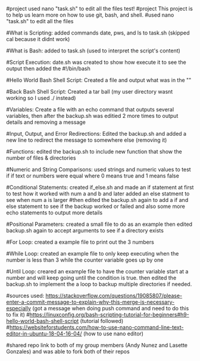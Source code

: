 
#project used nano "task.sh" to edit all the files
test!
#project This project is to help us learn more on how to use git, bash, and shell. 
#used nano "task.sh" to edit all the files

#What is Scripting: added commands date, pws, and ls to task.sh (skipped cal because it didnt work)

#What is Bash: added to task.sh (used to interpret the script's content)

#Script Execution: date.sh was created to show how execute it to see the output then added the #!/bin/bash

#Hello World Bash Shell Script: Created a file and output what was in the ""

#Back Bash Shell Script: Created a tar ball (my user directory wasnt working so I used ./ instead)

#Variables: Create a file with an echo command that outputs several variables, then after the backup.sh was editied 2 more times to output details and removing a message

#Input, Output, and Error Redirections: Edited the backup.sh and added a new line to redirect the message to somewhere else (removing it)

#Functions: edited the backup.sh to include new function that show the number of files & directories

#Numeric and String Comparisons: used strings and numeric values to test if if text or numbers were equal where 0 means true and 1 means false

#Conditional Statements: created if_else.sh and made an if statement at first to test how it worked with num a and b and later added an else statment to see when num a is larger
#then edited the backup.sh again to add a if and else statement to see if the backup worked or failed and also some more echo statements to output more details

#Positional Parameters: created a small file to do as an example then edited backup.sh again to accept arguments to see if a directory exists

#For Loop: created a example file to print out the 3 numbers

#While Loop: created an example file to only keep executing when the number is less than 3 while the counter variable goes up by one

#Until Loop: creared an example file to have the counter variable start at a number and will keep going until the condition is true. then edited the backup.sh to implement the a loop to backup multiple directories if needed.

#sources used: https://stackoverflow.com/questions/19085807/please-enter-a-commit-message-to-explain-why-this-merge-is-necessary-especially (got a message when doing push command and need to do this to fix it)
#https://linuxconfig.org/bash-scripting-tutorial-for-beginners#h9-hello-world-bash-shell-script (tutorial followed)
#https://websiteforstudents.com/how-to-use-nano-command-line-text-editor-in-ubuntu-18-04-16-04/ (how to use nano editor)

#shared repo link to both of my group members (Andy Nunez and Lasette Gonzales) and was able to fork both of their repos
